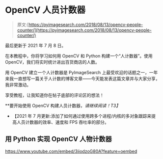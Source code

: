# OpenCV 人员计数器

> 原文:[https://pyimagesearch.com/2018/08/13/opencv-people-counter/](https://pyimagesearch.com/2018/08/13/opencv-people-counter/)

最后更新于 2021 年 7 月 8 日。

在本教程中，你将学习如何用 OpenCV 和 Python 构建一个“人计数器”。使用 OpenCV，我们将实时统计进出百货商店的人数。

用 OpenCV 建立一个人计数器是 PyImageSearch 上最受欢迎的话题之一，一年来我一直想写一篇关于人计数的博客文章——今天能发表这篇文章并与大家分享，我非常激动。

享受教程，让我知道你在帖子底部的评论区的想法！

**要开始使用 OpenCV 构建人员计数器，*请继续阅读！*T3】**

*   【2021 年 7 月更新:添加了如何通过使用跨多个进程/内核的多对象跟踪来提高人员计数器的效率、速度和 FPS 吞吐率的部分。

## 用 Python 实现 OpenCV 人物计数器

<https://www.youtube.com/embed/3iiodzoG80A?feature=oembed>